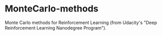# MonteCarlo-methods
Monte Carlo methods for Reinforcement Learning (from Udacity's "Deep Reinforcement Learning Nanodegree Program").
